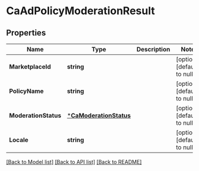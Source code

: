 # CaAdPolicyModerationResult

## Properties
Name | Type | Description | Notes
------------ | ------------- | ------------- | -------------
**MarketplaceId** | **string** |  | [optional] [default to null]
**PolicyName** | **string** |  | [optional] [default to null]
**ModerationStatus** | [***CaModerationStatus**](caModerationStatus.md) |  | [optional] [default to null]
**Locale** | **string** |  | [optional] [default to null]

[[Back to Model list]](../README.md#documentation-for-models) [[Back to API list]](../README.md#documentation-for-api-endpoints) [[Back to README]](../README.md)

